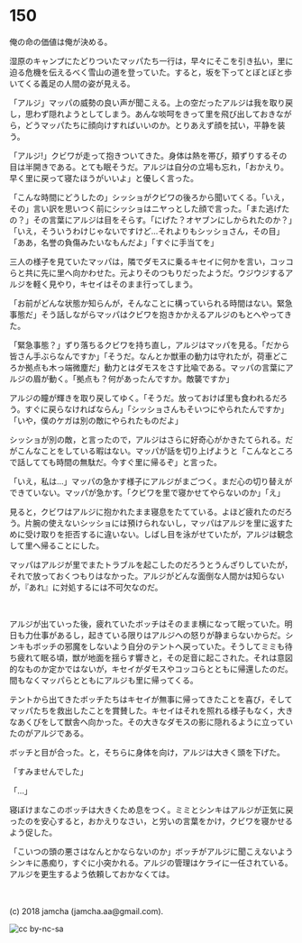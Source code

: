 # 150

俺の命の価値は俺が決める。  

湿原のキャンプにたどりついたマッパたち一行は，早々にそこを引き払い，里に迫る危機を伝えるべく雪山の道を登っていた。すると，坂を下ってとぼとぼと歩いてくる義足の人間の姿が見える。  

「アルジ」マッパの威勢の良い声が聞こえる。上の空だったアルジは我を取り戻し，思わず隠れようとしてしまう。あんな啖呵をきって里を飛び出しておきながら，どうマッパたちに顔向けすればいいのか。とりあえず顔を拭い，平静を装う。  

「アルジ!」クビワが走って抱きついてきた。身体は熱を帯び，頬ずりするその目は半開きである。とても眠そうだ。アルジは自分の立場も忘れ，「おかえり。早く里に戻って寝たほうがいいよ」と優しく言った。  

「こんな時間にどうしたの」シッショがクビワの後ろから聞いてくる。「いえ，その」言い訳を思いつく前にシッショはニヤっとした顔で言った。「また逃げたの？」その言葉にアルジは目をそらす。「にげた？オヤブンにしかられたのか？」「いえ，そういうわけじゃないですけど…それよりもシッショさん，その目」「ああ，名誉の負傷みたいなもんだよ」「すぐに手当てを」  

三人の様子を見ていたマッパは，隣でダモスに乗るキセイに何かを言い，コッコらと共に先に里へ向かわせた。元よりそのつもりだったようだ。ウジウジするアルジを軽く見やり，キセイはそのまま行ってしまう。  

「お前がどんな状態か知らんが，そんなことに構っていられる時間はない。緊急事態だ」そう話しながらマッパはクビワを抱きかかえるアルジのもとへやってきた。  

「緊急事態？」ずり落ちるクビワを持ち直し，アルジはマッパを見る。「だから皆さん手ぶらなんですか」「そうだ。なんとか獣車の動力は守れたが，荷車どころか拠点も木っ端微塵だ」動力とはダモスをさす比喩である。マッパの言葉にアルジの眉が動く。「拠点も？何があったんですか。敵襲ですか」  

アルジの瞳が輝きを取り戻してゆく。「そうだ。放っておけば里も食われるだろう。すぐに戻らなければならん」「シッショさんもそいつにやられたんですか」「いや，僕のケガは別の敵にやられたものだよ」  

シッショが別の敵，と言ったので，アルジはさらに好奇心がかきたてられる。だがこんなことをしている暇はない。マッパが話を切り上げようと「こんなところで話してても時間の無駄だ。今すぐ里に帰るぞ」と言った。  

「いえ，私は…」マッパの急かす様子にアルジがまごつく。まだ心の切り替えができていない。マッパが急かす。「クビワを里で寝かせてやらないのか」「え」  

見ると，クビワはアルジに抱かれたまま寝息をたてている。よほど疲れたのだろう。片腕の使えないシッショには預けられないし，マッパはアルジを里に返すために受け取りを拒否するに違いない。しばし目を泳がせていたが，アルジは観念して里へ帰ることにした。  

マッパはアルジが里でまたトラブルを起こしたのだろうとうんざりしていたが，それで放っておくつもりはなかった。アルジがどんな面倒な人間かは知らないが，『あれ』に対処するには不可欠なのだ。  

<br>  

アルジが出ていった後，疲れていたボッチはそのまま横になって眠っていた。明日も力仕事があるし，起きている限りはアルジへの怒りが静まらないからだ。シンキもボッチの邪魔をしないよう自分のテントへ戻っていた。そうしてミミも待ち疲れて眠る頃，獣が地面を揺らす響きと，その足音に起こされた。それは意図的なものか定かではないが，キセイがダモスやコッコらとともに帰還したのだ。間もなくマッパらとともにアルジも里に帰ってくる。  

テントから出てきたボッチたちはキセイが無事に帰ってきたことを喜び，そしてマッパたちを救出したことを賞賛した。キセイはそれを照れる様子もなく，大きなあくびをして獣舎へ向かった。その大きなダモスの影に隠れるように立っていたのがアルジである。  

ボッチと目が合った。と，そちらに身体を向け，アルジは大きく頭を下げた。  

「すみませんでした」  

「…」  

寝ぼけまなこのボッチは大きくため息をつく。ミミとシンキはアルジが正気に戻ったのを安心すると，おかえりなさい，と労いの言葉をかけ，クビワを寝かせるよう促した。  

「こいつの頭の悪さはなんとかならないのか」ボッチがアルジに聞こえないようシンキに愚痴り，すぐに小突かれる。アルジの管理はケライに一任されている。アルジを更生するよう依頼しておかなくては。  

<br>  
<br>  
(c) 2018 jamcha (jamcha.aa@gmail.com).  

![cc by-nc-sa](https://i.creativecommons.org/l/by-nc-sa/4.0/88x31.png)
